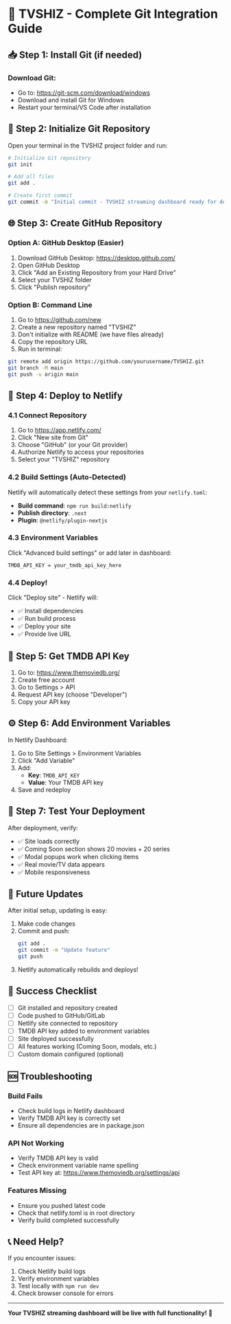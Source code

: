 # 🚀 TVSHIZ - Complete Git Integration Guide

## 📥 Step 1: Install Git (if needed)

### Download Git:
- Go to: https://git-scm.com/download/windows
- Download and install Git for Windows
- Restart your terminal/VS Code after installation

## 🔧 Step 2: Initialize Git Repository

Open your terminal in the TVSHIZ project folder and run:

```bash
# Initialize Git repository
git init

# Add all files
git add .

# Create first commit
git commit -m "Initial commit - TVSHIZ streaming dashboard ready for deployment"
```

## 🌐 Step 3: Create GitHub Repository

### Option A: GitHub Desktop (Easier)
1. Download GitHub Desktop: https://desktop.github.com/
2. Open GitHub Desktop
3. Click "Add an Existing Repository from your Hard Drive"
4. Select your TVSHIZ folder
5. Click "Publish repository"

### Option B: Command Line
1. Go to https://github.com/new
2. Create a new repository named "TVSHIZ"
3. Don't initialize with README (we have files already)
4. Copy the repository URL
5. Run in terminal:
```bash
git remote add origin https://github.com/yourusername/TVSHIZ.git
git branch -M main
git push -u origin main
```

## 🚀 Step 4: Deploy to Netlify

### 4.1 Connect Repository
1. Go to https://app.netlify.com/
2. Click "New site from Git"
3. Choose "GitHub" (or your Git provider)
4. Authorize Netlify to access your repositories
5. Select your "TVSHIZ" repository

### 4.2 Build Settings (Auto-Detected)
Netlify will automatically detect these settings from your `netlify.toml`:
- **Build command**: `npm run build:netlify`
- **Publish directory**: `.next`
- **Plugin**: `@netlify/plugin-nextjs`

### 4.3 Environment Variables
Click "Advanced build settings" or add later in dashboard:
```
TMDB_API_KEY = your_tmdb_api_key_here
```

### 4.4 Deploy!
Click "Deploy site" - Netlify will:
- ✅ Install dependencies
- ✅ Run build process
- ✅ Deploy your site
- ✅ Provide live URL

## 🔑 Step 5: Get TMDB API Key

1. Go to: https://www.themoviedb.org/
2. Create free account
3. Go to Settings > API
4. Request API key (choose "Developer")
5. Copy your API key

## ⚙️ Step 6: Add Environment Variables

In Netlify Dashboard:
1. Go to Site Settings > Environment Variables
2. Click "Add Variable"
3. Add:
   - **Key**: `TMDB_API_KEY`
   - **Value**: Your TMDB API key
4. Save and redeploy

## 🎯 Step 7: Test Your Deployment

After deployment, verify:
- ✅ Site loads correctly
- ✅ Coming Soon section shows 20 movies + 20 series
- ✅ Modal popups work when clicking items
- ✅ Real movie/TV data appears
- ✅ Mobile responsiveness

## 🔄 Future Updates

After initial setup, updating is easy:
1. Make code changes
2. Commit and push:
   ```bash
   git add .
   git commit -m "Update feature"
   git push
   ```
3. Netlify automatically rebuilds and deploys!

## 🎉 Success Checklist

- [ ] Git installed and repository created
- [ ] Code pushed to GitHub/GitLab
- [ ] Netlify site connected to repository
- [ ] TMDB API key added to environment variables
- [ ] Site deployed successfully
- [ ] All features working (Coming Soon, modals, etc.)
- [ ] Custom domain configured (optional)

## 🆘 Troubleshooting

### Build Fails
- Check build logs in Netlify dashboard
- Verify TMDB API key is correctly set
- Ensure all dependencies are in package.json

### API Not Working
- Verify TMDB API key is valid
- Check environment variable name spelling
- Test API key at: https://www.themoviedb.org/settings/api

### Features Missing
- Ensure you pushed latest code
- Check that netlify.toml is in root directory
- Verify build completed successfully

## 📞 Need Help?

If you encounter issues:
1. Check Netlify build logs
2. Verify environment variables
3. Test locally with `npm run dev`
4. Check browser console for errors

---

**Your TVSHIZ streaming dashboard will be live with full functionality!** 🌟
